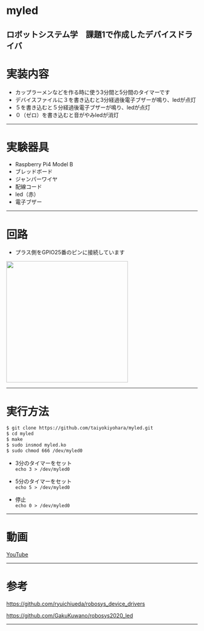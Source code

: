 # myled
ロボットシステム学　課題1で作成したデバイスドライバ
---
# 実装内容
- カップラーメンなどを作る時に使う3分間と5分間のタイマーです
- デバイスファイルに３を書き込むと3分経過後電子ブザーが鳴り、ledが点灯
- ５を書き込むと５分経過後電子ブザーが鳴り、ledが点灯
- ０（ゼロ）を書き込むと音がやみledが消灯
---
# 実験器具
- Raspberry Pi4 Model B
- ブレッドボード
- ジャンパーワイヤ
- 配線コード
- led（赤）
- 電子ブザー
---
# 回路
- プラス側をGPIO25番のピンに接続しています
<img src="https://user-images.githubusercontent.com/72371850/104026586-7ec5af00-5209-11eb-9e8c-f8dcd1c64ace.jpg" width="320px">

--- 
# 実行方法
``` bash
$ git clone https://github.com/taiyokiyohara/myled.git
$ cd myled
$ make
$ sudo insmod myled.ko
$ sudo chmod 666 /dev/myled0 
```
- 3分のタイマーをセット  
` echo 3 > /dev/myled0 `

- 5分のタイマーをセット  
` echo 5 > /dev/myled0 `

- 停止  
` echo 0 > /dev/myled0 `
---
# 動画
[YouTube](https://youtu.be/eYCgkhfP7zo)

---
# 参考
https://github.com/ryuichiueda/robosys_device_drivers

https://github.com/GakuKuwano/robosys2020_led

---

